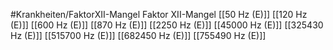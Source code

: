 #Krankheiten/FaktorXII-Mangel
Faktor XII-Mangel
[[50 Hz (E)]]
[[120 Hz (E)]]
[[600 Hz (E)]]
[[870 Hz (E)]]
[[2250 Hz (E)]]
[[45000 Hz (E)]]
[[325430 Hz (E)]]
[[515700 Hz (E)]]
[[682450 Hz (E)]]
[[755490 Hz (E)]]